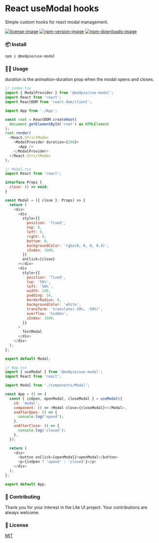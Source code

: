 # React useModal hooks
Simple custom hooks for react modal management.

[npm-url]: https://www.npmjs.com/package/@ma9pie/use-modal
[license-image]: https://img.shields.io/badge/license-MIT-red.svg
[npm-version-image]: https://img.shields.io/npm/v/@ma9pie/use-modal.svg
[npm-downloads-image]: https://img.shields.io/npm/dt/@ma9pie/use-modal.svg

[![license-image]][npm-url] [![npm-version-image]][npm-url] [![npm-downloads-image]][npm-url]

### 📦 Install
```bash
npm i @ma9pie/use-modal
```

### 👨‍💻 Usage

duration is the animation-duration prop when the modal opens and closes.
```javascript
// index.tsx
import { ModalProvider } from '@ma9pie/use-modal';
import React from 'react';
import ReactDOM from 'react-dom/client';

import App from './App';

const root = ReactDOM.createRoot(
  document.getElementById('root') as HTMLElement
);
root.render(
  <React.StrictMode>
    <ModalProvider duration={200}>
      <App />
    </ModalProvider>
  </React.StrictMode>
);
```

```javascript
// Modal.tsx
import React from 'react';

interface Props {
  close: () => void;
}

const Modal = ({ close }: Props) => {
  return (
    <div>
      <div
        style={{
          position: 'fixed',
          top: 0,
          left: 0,
          right: 0,
          bottom: 0,
          backgroundColor: 'rgba(0, 0, 0, 0.4)',
          zIndex: 1000,
        }}
        onClick={close}
      ></div>
      <div
        style={{
          position: 'fixed',
          top: '50%',
          left: '50%',
          width: 240,
          padding: 16,
          borderRadius: 8,
          backgroundColor: 'white',
          transform: 'translate(-50%, -50%)',
          overflow: 'hidden',
          zIndex: 1000,
        }}
      >
        TestModal
      </div>
    </div>
  );
};

export default Modal;
```

```javascript
// App.tsx
import { useModal } from '@ma9pie/use-modal';
import React from 'react';

import Modal from './components/Modal';

const App = () => {
  const { isOpen, openModal, closeModal } = useModal({
    id: 'modal',
    component: () => <Modal close={closeModal}></Modal>,
    onAfterOpen: () => {
      console.log('opend');
    },
    onAfterClose: () => {
      console.log('closed');
    },
  });

  return (
    <div>
      <button onClick={openModal}>openModal</button>
      <p>{isOpen ? 'opend' : 'closed'}</p>
    </div>
  );
};

export default App;
```

### 🤝 Contributing 
Thank you for your interest in the Lite UI project. Your contributions are always welcome.

### 📜 License
[MIT](https://choosealicense.com/licenses/mit/)